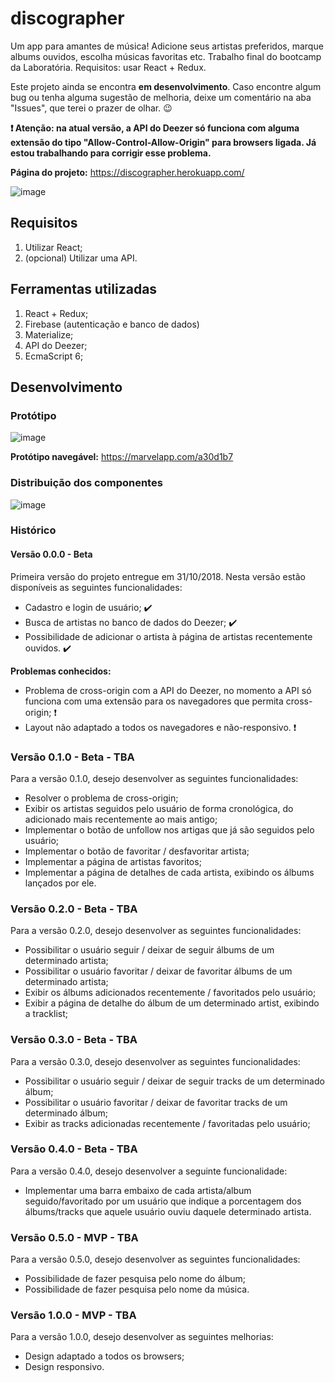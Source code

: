 # discographer

Um app para amantes de música! Adicione seus artistas preferidos, marque albums ouvidos, escolha músicas favoritas etc. Trabalho final do bootcamp da Laboratória. Requisitos: usar React + Redux.

Este projeto ainda se encontra **em desenvolvimento**. Caso encontre algum bug ou tenha alguma sugestão de melhoria, deixe um comentário na aba "Issues", que terei o prazer de olhar. :wink:

**:heavy_exclamation_mark: Atenção: na atual versão, a API do Deezer só funciona com alguma extensão do tipo "Allow-Control-Allow-Origin" para browsers ligada. Já estou trabalhando para corrigir esse problema.**

**Página do projeto:** https://discographer.herokuapp.com/ 

![image](https://user-images.githubusercontent.com/40531512/47817398-432f2080-dd34-11e8-8fea-454b712f7df3.png)

## Requisitos

1. Utilizar React;
2. (opcional) Utilizar uma API.

## Ferramentas utilizadas

1. React + Redux;
2. Firebase (autenticação e banco de dados)
3. Materialize;
4. API do Deezer;
5. EcmaScript 6;

## Desenvolvimento

### Protótipo

![image](https://user-images.githubusercontent.com/40531512/47819350-ff8ae580-dd38-11e8-8672-c38f33b5189a.png)

**Protótipo navegável:** https://marvelapp.com/a30d1b7

### Distribuição dos componentes

![image](https://user-images.githubusercontent.com/40531512/47819397-22b59500-dd39-11e8-9c90-0e9ff78256cd.png)

### Histórico

#### Versão 0.0.0 - Beta

Primeira versão do projeto entregue em 31/10/2018. Nesta versão estão disponíveis as seguintes funcionalidades:

- Cadastro e login de usuário; :heavy_check_mark:
- Busca de artistas no banco de dados do Deezer; :heavy_check_mark: 
- Possibilidade de adicionar o artista à página de artistas recentemente ouvidos. :heavy_check_mark: 

**Problemas conhecidos:**

- Problema de cross-origin com a API do Deezer, no momento a API só funciona com uma extensão para os navegadores que permita cross-origin; :heavy_exclamation_mark:
- Layout não adaptado a todos os navegadores e não-responsivo. :heavy_exclamation_mark:

### Versão 0.1.0 - Beta - TBA

Para a versão 0.1.0, desejo desenvolver as seguintes funcionalidades:

- Resolver o problema de cross-origin;
- Exibir os artistas seguidos pelo usuário de forma cronológica, do adicionado mais recentemente ao mais antigo;
- Implementar o botão de unfollow nos artigas que já são seguidos pelo usuário;
- Implementar o botão de favoritar / desfavoritar artista;
- Implementar a página de artistas favoritos;
- Implementar a página de detalhes de cada artista, exibindo os álbums lançados por ele.

### Versão 0.2.0 - Beta - TBA

Para a versão 0.2.0, desejo desenvolver as seguintes funcionalidades:

- Possibilitar o usuário seguir / deixar de seguir álbums de um determinado artista;
- Possibilitar o usuário favoritar / deixar de favoritar álbums de um determinado artista;
- Exibir os álbums adicionados recentemente / favoritados pelo usuário;
- Exibir a página de detalhe do álbum de um determinado artist, exibindo a tracklist;

### Versão 0.3.0 - Beta - TBA

Para a versão 0.3.0, desejo desenvolver as seguintes funcionalidades:

- Possibilitar o usuário seguir / deixar de seguir tracks de um determinado álbum;
- Possibilitar o usuário favoritar / deixar de favoritar tracks de um determinado álbum;
- Exibir as tracks adicionadas recentemente / favoritadas pelo usuário;


### Versão 0.4.0 - Beta - TBA

Para a versão 0.4.0, desejo desenvolver a seguinte funcionalidade:

- Implementar uma barra embaixo de cada artista/album seguido/favoritado por um usuário que indique a porcentagem dos álbums/tracks que aquele usuário ouviu daquele determinado artista.

### Versão 0.5.0 - MVP - TBA

Para a versão 0.5.0, desejo desenvolver as seguintes funcionalidades:

- Possibilidade de fazer pesquisa pelo nome do álbum;
- Possibilidade de fazer pesquisa pelo nome da música.


### Versão 1.0.0 - MVP - TBA

Para a versão 1.0.0, desejo desenvolver as seguintes melhorias:

- Design adaptado a todos os browsers;
- Design responsivo.
